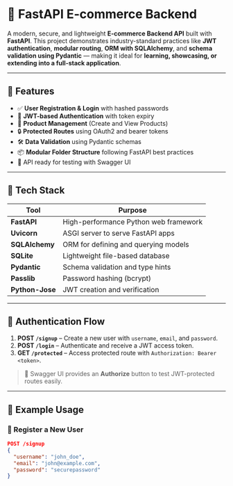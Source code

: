 # 🛒 FastAPI E-commerce Backend

A modern, secure, and lightweight **E-commerce Backend API** built with **FastAPI**. This project demonstrates industry-standard practices like **JWT authentication**, **modular routing**, **ORM with SQLAlchemy**, and **schema validation using Pydantic** — making it ideal for **learning, showcasing, or extending into a full-stack application**.

---

## 🚀 Features

- ✅ **User Registration & Login** with hashed passwords
- 🔐 **JWT-based Authentication** with token expiry
- 🧾 **Product Management** (Create and View Products)
- 🔒 **Protected Routes** using OAuth2 and bearer tokens
- 🛠️ **Data Validation** using Pydantic schemas
- 📦 **Modular Folder Structure** following FastAPI best practices
- 🧪 API ready for testing with Swagger UI

---

## 🧱 Tech Stack

| Tool            | Purpose                            |
|-----------------|------------------------------------|
| **FastAPI**     | High-performance Python web framework |
| **Uvicorn**     | ASGI server to serve FastAPI apps  |
| **SQLAlchemy**  | ORM for defining and querying models |
| **SQLite**      | Lightweight file-based database     |
| **Pydantic**    | Schema validation and type hints    |
| **Passlib**     | Password hashing (bcrypt)           |
| **Python-Jose** | JWT creation and verification       |

---

## 🔐 Authentication Flow

1. **POST `/signup`** – Create a new user with `username`, `email`, and `password`.
2. **POST `/login`** – Authenticate and receive a JWT access token.
3. **GET `/protected`** – Access protected route with `Authorization: Bearer <token>`.

> 🔐 Swagger UI provides an **Authorize** button to test JWT-protected routes easily.

---

## 📮 Example Usage

### 📝 Register a New User

```json
POST /signup
{
  "username": "john_doe",
  "email": "john@example.com",
  "password": "securepassword"
}
